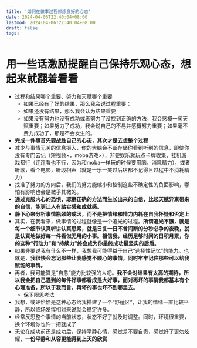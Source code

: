 ```yaml
---
title: '如何在做事过程修炼良好的心态'
date: 2024-04-06T22:40:04+08:00
lastmod: 2024-04-06T22:40:04+08:00 
draft: false
tags: 
---
```




# 用一些话激励提醒自己保持乐观心态，想起来就翻着看看

*   过程和结果哪个重要、努力和天赋哪个重要
    *   如果已经有了好的结果，那么我会说过程重要；
    *   如果还没有结果，那么我会认为结果重要
    *   如果没有努力也没有成功或者努力了没找到正确的方法，我会感概一句天赋重要；如果努力了成功，我会说自己的不易并感概努力重要；如果毫不费力成功了，那是不会发生的。
*   **完成一件事首先要战胜自己的心态，其次才是去想整个过程**
*   减少与事情无关的信息摄入，你的大脑会不断存储你看到听到的信息，即使你没有专门去记（短视频×，moba游戏×），非要娱乐就玩点卡牌收集、挂机游戏都行（连连看也不行，因为和moba一样玩的时候要用脑，消耗精力），或者听歌，看个电影，听段相声（就是一乐一笑过后啥都不记得且过程中不消耗精力）
*   找准了努力的方向后，我们的努力能缩小和控制这些不确定性的负面影响，哪怕有影响也会是微乎其微的。
*   **通过克服内心的恐惧，琢磨正确的方法而生长出来的自信，比起天赋异禀带来的自信，能更让人有踏实感和成就感。**
*   **静下心来分析事情瓶颈的成因，而不是把情绪和精力内耗在自我怀疑和否定上**
*   其实，在我看来，做事情的过程就像是一个追光的过程。**所谓追光不懈，就是每一个细节认真听讲认真思索，就是日复一日不曾间断的分秒必争的夜晚，就是认真地做好每一件看似无用的小事。相信我，经历足够时间的日积月累，你的这种“行动力”和“持续力”终会成为你最终成功最坚实的后盾。**
*   如果非要说我有什么不一样，我想我可能得益于自己“选择性记忆”的能力。也就是，**我很快会忘记那些让我感觉不顺心的事情，同时牢牢记住那些可以给我赋能的事情。**
*   再者，我可能算是“自愈”能力比较强的人吧。**我不会对结果有太高的期待，所以我会把自己遇到的每件好事都看成是大好事，而对再坏的事情我都基本有个心理准备，所以于我而言，再坏的事也坏不到哪里去。**
    *   保下限思考法
*   我想，或许恰恰是这种心态给我搭建了一个“舒适区”，让我的情绪一直比较平静，所以临场发挥相对来说就会稳定许多。
*   经常反思整个事情的当前状态，状态不好了就及时调整。同时，环境很重要，换个环境你也许一把就成了
*   无论在成功前还是成功后，保持平静心情，感觉差不要自责，感觉好了更勿炫耀，**一份平静和从容更能得到上天的欣赏**
